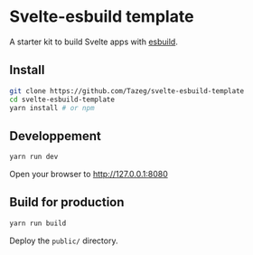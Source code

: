 # Svelte-esbuild template

A starter kit to build Svelte apps with [esbuild](https://esbuild.github.io/).

## Install

```bash
git clone https://github.com/Tazeg/svelte-esbuild-template
cd svelte-esbuild-template
yarn install # or npm
```

## Developpement

```bash
yarn run dev
```

Open your browser to <http://127.0.0.1:8080>

## Build for production

```bash
yarn run build
```

Deploy the `public/` directory.
